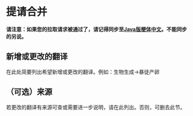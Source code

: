 # 提请合并

**请注意：如果您的拉取请求被通过了，请记得同步至[Java版梗体中文](https://github.com/Teahouse-Studios/mcwzh-meme-resourcepack)。不能同步的另说。**

## 新增或更改的翻译

在此处简要列出希望新增或更改的翻译。例如：生物生成->暴徒产卵

## （可选）来源

若更改的翻译有来源可查或需要进一步说明，请在此列出。否则，可删去此节。
